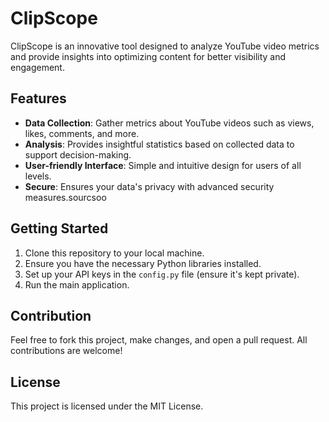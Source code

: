# ClipScope

ClipScope is an innovative tool designed to analyze YouTube video metrics and provide insights into optimizing content for better visibility and engagement.

## Features

- **Data Collection**: Gather metrics about YouTube videos such as views, likes, comments, and more.
- **Analysis**: Provides insightful statistics based on collected data to support decision-making.
- **User-friendly Interface**: Simple and intuitive design for users of all levels.
- **Secure**: Ensures your data's privacy with advanced security measures.sourcsoo

## Getting Started

1. Clone this repository to your local machine.
2. Ensure you have the necessary Python libraries installed.
3. Set up your API keys in the `config.py` file (ensure it's kept private).
4. Run the main application.

## Contribution

Feel free to fork this project, make changes, and open a pull request. All contributions are welcome!

## License

This project is licensed under the MIT License.
